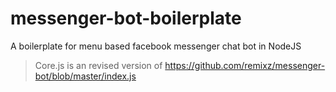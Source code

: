 # messenger-bot-boilerplate
A boilerplate for menu based facebook messenger chat bot in NodeJS 

> Core.js is an revised version of https://github.com/remixz/messenger-bot/blob/master/index.js

